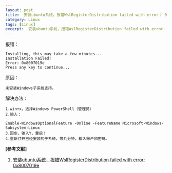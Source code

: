 ```yaml
---
layout: post
title:  安装ubuntu系统，报错WslRegisterDistribution failed with error： 0x8007019e
category: Linux
tags: [Linux]
excerpt:  安装ubuntu系统，报错WslRegisterDistribution failed with error： 0x8007019e
---
```


报错：

	Installing, this may take a few minutes...
	Installation Failed!
	Error: 0x8007019e
	Press any key to continue...

原因：

	未安装Windows子系统支持。

解决办法：

	1.win+x，选择Windows PowerShell（管理员）
	2.输入：
	
	Enable-WindowsOptionalFeature -Online -FeatureName Microsoft-Windows-Subsystem-Linux
	3.回车，输入Y，重启！
	4.重新打开已经安装的子系统，等几分钟，输入账户和密码。


**[参考文献]**

1. [安装ubuntu系统，报错WslRegisterDistribution failed with error: 0x8007019e](https://blog.csdn.net/qq_33033367/article/details/82820983 "")



